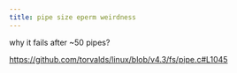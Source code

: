 ```yaml
---
title: pipe size eperm weirdness
---
```


why it fails after ~50 pipes?


https://github.com/torvalds/linux/blob/v4.3/fs/pipe.c#L1045

